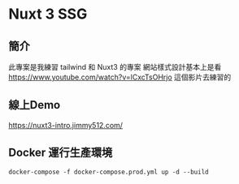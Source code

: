 # Nuxt 3 SSG
## 簡介
此專案是我練習 tailwind 和 Nuxt3 的專案
網站樣式設計基本上是看
https://www.youtube.com/watch?v=lCxcTsOHrjo
這個影片去練習的

## 線上Demo
https://nuxt3-intro.jimmy512.com/

## Docker 運行生產環境
``` sh=
docker-compose -f docker-compose.prod.yml up -d --build
```
